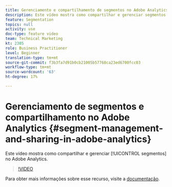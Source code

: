 ```yaml
---
title: Gerenciamento e compartilhamento de segmentos no Adobe Analytics
description: Este vídeo mostra como compartilhar e gerenciar segmentos no Adobe Analytics.
feature: Segmentation
topics: null
activity: use
doc-type: feature video
team: Technical Marketing
kt: 2305
role: Business Practitioner
level: Beginner
translation-type: tm+mt
source-git-commit: f3b3fa7d91b0cb21005b57768ca23ed6700fcc03
workflow-type: tm+mt
source-wordcount: '63'
ht-degree: 17%

---
```



#  Gerenciamento de segmentos e compartilhamento no Adobe Analytics  {#segment-management-and-sharing-in-adobe-analytics}

Este vídeo mostra como compartilhar e gerenciar [!UICONTROL segmentos] no Adobe Analytics.

>[!VIDEO](https://video.tv.adobe.com/v/25402/?quality=12)

Para obter mais informações sobre esse recurso, visite a [documentação](https://marketing.adobe.com/resources/help/pt_BR/analytics/segment/seg_manage.html).
